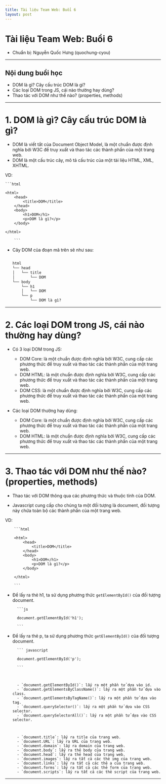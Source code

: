 ```yaml
---
title: Tài liệu Team Web: Buổi 6
layout: post
---
```



# Tài liệu Team Web: Buổi 6

- Chuẩn bị: Nguyễn Quốc Hưng (quochung-cyou)

---

## Nội dung buổi học

- DOM là gì? Cây cấu trúc DOM là gì?
- Các loại DOM trong JS, cái nào thường hay dùng?
- Thao tác với DOM như thế nào? (properties, methods)

---

# 1. DOM là gì? Cây cấu trúc DOM là gì?

- DOM là viết tắt của Document Object Model, là một chuẩn được định nghĩa bởi W3C để truy xuất và thao tác các thành phần của một trang web.
- DOM là một cấu trúc cây, mô tả cấu trúc của một tài liệu HTML, XML, XHTML.

VD:
    
    ```html

    <html>
        <head>
            <title>DOM</title>
        </head>
        <body>
            <h1>DOM</h1>
            <p>DOM là gì?</p>
        </body>

    </html>
    
        ```

- Cây DOM của đoạn mã trên sẽ như sau:
    
    ```html

    html
    └── head
    │   └── title
    │       └── DOM
    └── body
        └── h1
        │   └── DOM
        └── p
            └── DOM là gì?

    ```

---

# 2. Các loại DOM trong JS, cái nào thường hay dùng?

- Có 3 loại DOM trong JS:
    - DOM Core: là một chuẩn được định nghĩa bởi W3C, cung cấp các phương thức để truy xuất và thao tác các thành phần của một trang web.
    - DOM HTML: là một chuẩn được định nghĩa bởi W3C, cung cấp các phương thức để truy xuất và thao tác các thành phần của một trang web.
    - DOM CSS: là một chuẩn được định nghĩa bởi W3C, cung cấp các phương thức để truy xuất và thao tác các thành phần của một trang web.

- Các loại DOM thường hay dùng:
    - DOM Core: là một chuẩn được định nghĩa bởi W3C, cung cấp các phương thức để truy xuất và thao tác các thành phần của một trang web.
    - DOM HTML: là một chuẩn được định nghĩa bởi W3C, cung cấp các phương thức để truy xuất và thao tác các thành phần của một trang web.

---

# 3. Thao tác với DOM như thế nào? (properties, methods)

- Thao tác với DOM thông qua các phương thức và thuộc tính của DOM.

- Javascript cung cấp cho chúng ta một đối tượng là document, đối tượng này chứa toàn bộ các thành phần của một trang web.

VD:
    
        ```html
    
        <html>
            <head>
                <title>DOM</title>
            </head>
            <body>
                <h1>DOM</h1>
                <p>DOM là gì?</p>
            </body>
    
        </html>
        
        ```

- Để lấy ra thẻ h1, ta sử dụng phương thức `getElementById()` của đối tượng document.
    
        ```js
    
        document.getElementById('h1');
    
        ```

- Để lấy ra thẻ p, ta sử dụng phương thức `getElementById()` của đối tượng document.
    
        ``` javascript

        document.getElementById('p');
    
        ```


    
        - `document.getElementById()`: lấy ra một phần tử dựa vào id.
        - `document.getElementsByClassName()`: lấy ra một phần tử dựa vào class.
        - `document.getElementsByTagName()`: lấy ra một phần tử dựa vào tag.
        - `document.querySelector()`: lấy ra một phần tử dựa vào CSS selector.
        - `document.querySelectorAll()`: lấy ra một phần tử dựa vào CSS selector.



        - `document.title`: lấy ra title của trang web.
        - `document.URL`: lấy ra URL của trang web.
        - `document.domain`: lấy ra domain của trang web.
        - `document.body`: lấy ra thẻ body của trang web.
        - `document.head`: lấy ra thẻ head của trang web.
        - `document.images`: lấy ra tất cả các thẻ img của trang web.
        - `document.links`: lấy ra tất cả các thẻ a của trang web.
        - `document.forms`: lấy ra tất cả các thẻ form của trang web.
        - `document.scripts`: lấy ra tất cả các thẻ script của trang web.

---





